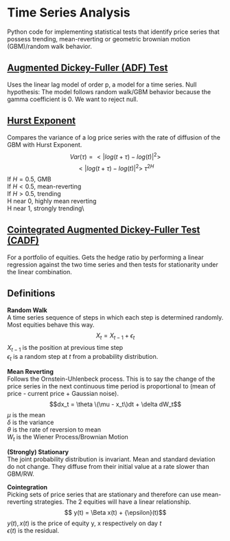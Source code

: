 # Time Series Analysis
Python code for implementing statistical tests that identify price series that possess trending, mean-reverting or 
geometric brownian motion (GBM)/random walk behavior.

## [Augmented Dickey-Fuller (ADF) Test](ADF.py)
Uses the linear lag model of order p, a model for a time series.
Null hypothesis: The model follows random walk/GBM behavior because the gamma coefficient is 0.
We want to reject null.

## [Hurst Exponent](Hurst.py)
Compares the variance of a log price series with the rate of diffusion of the GBM with Hurst Exponent.
$$Var(\tau) = <|log(t+\tau) - log(t)|^2>$$
$$<|log(t+\tau) - log(t)|^2> ~{\tau}^{2H}$$
If $H = 0.5$, GMB\
If $H < 0.5$, mean-reverting\
If $H > 0.5$, trending\
H near 0, highly mean reverting\
H near 1, strongly trending\

## [Cointegrated Augmented Dickey-Fuller Test (CADF)](CADF.py)
For a portfolio of equities. Gets the hedge ratio by performing a linear regression against the two time series and then
tests for stationarity under the linear combination.

## Definitions
**Random Walk**\
A time series sequence of steps in which each step is determined randomly. Most equities behave this way.
$$X_t = X_{t-1}+ {\epsilon}_t$$
$X_{t-1}$ is the position at previous time step\
${\epsilon}_t$ is a random step at $t$ from a probability distribution.

**Mean Reverting**\
Follows the Ornstein-Uhlenbeck process. This is to say the change of the price series in the next continuous time
period is proportional to (mean of price - current price + Gaussian noise).
$$dx_t = \theta \(\mu - x_t\)dt + \delta dW_t$$
$\mu$ is the mean\
$\delta$ is the variance\
$\theta$ is the rate of reversion to mean\
$W_t$ is the Wiener Process/Brownian Motion

**(Strongly) Stationary**\
The joint probability distribution is invariant. Mean and standard deviation do not change. They diffuse from their 
initial value at a rate slower than GBM/RW.

**Cointegration**\
Picking sets of price series that are stationary and therefore can use mean-reverting strategies. The 2 equities will
have a linear relationship.
$$ y(t) = \Beta x(t) + {\epsilon}(t)$$
$y(t), x(t)$ is the price of equity y, x respectively on day $t$\
${\epsilon}(t)$ is the residual. 

